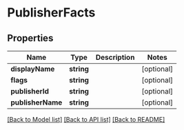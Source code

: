 # PublisherFacts

## Properties
Name | Type | Description | Notes
------------ | ------------- | ------------- | -------------
**displayName** | **string** |  | [optional] 
**flags** | **string** |  | [optional] 
**publisherId** | **string** |  | [optional] 
**publisherName** | **string** |  | [optional] 

[[Back to Model list]](../README.md#documentation-for-models) [[Back to API list]](../README.md#documentation-for-api-endpoints) [[Back to README]](../README.md)


